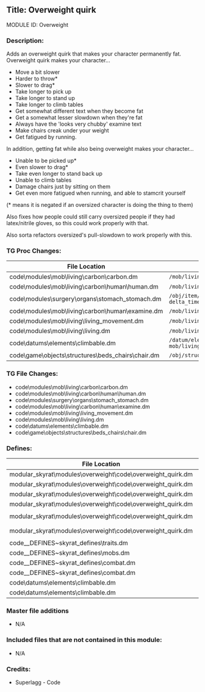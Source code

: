 ## Title: Overweight quirk

MODULE ID: Overweight

### Description:

Adds an overweight quirk that makes your character permanently fat.
Overweight quirk makes your character...
- Move a bit slower
- Harder to throw*
- Slower to drag*
- Take longer to pick up
- Take longer to stand up
- Take longer to climb tables
- Get somewhat different text when they become fat
- Get a somewhat lesser slowdown when they're fat
- Always have the 'looks very chubby' examine text
- Make chairs creak under your weight
- Get fatigued by running.

In addition, getting fat while also being overweight makes your character...
- Unable to be picked up*
- Even slower to drag*
- Take even longer to stand back up
- Unable to climb tables
- Damage chairs just by sitting on them
- Get even more fatigued when running, and able to stamcrit yourself

(* means it is negated if an oversized character is doing the thing to them)

Also fixes how people could still carry oversized people if they had latex/nitrile gloves, so this could work properly with that.

Also sorta refactors oversized's pull-slowdown to work properly with this.

### TG Proc Changes:

File Location | Changed TG Proc
------------- | ---------------
code\modules\mob\living\carbon\carbon.dm | `/mob/living/carbon/throw_item(atom/target)`
code\modules\mob\living\carbon\human\human.dm | `/mob/living/carbon/human/proc/fireman_carry(mob/living/carbon/target)`
code\modules\surgery\organs\stomach\_stomach.dm | `/obj/item/organ/stomach/proc/handle_hunger(mob/living/carbon/human/human, delta_time, times_fired)`
code\modules\mob\living\carbon\human\examine.dm | `/mob/living/carbon/human/examine(mob/user)`
code\modules\mob\living\living_movement.dm | `/mob/living/proc/update_pull_movespeed()`
code\modules\mob\living\living.dm | `/mob/living/proc/get_up(instant = FALSE)`
code\datums\elements\climbable.dm | `/datum/element/climbable/proc/climb_structure(atom/climbed_thing, mob/living/user, params)`
code\game\objects\structures\beds_chairs\chair.dm | `/obj/structure/chair/post_buckle_mob(mob/living/M)`


### TG File Changes:

- code\modules\mob\living\carbon\carbon.dm
- code\modules\mob\living\carbon\human\human.dm
- code\modules\surgery\organs\stomach\_stomach.dm
- code\modules\mob\living\carbon\human\examine.dm
- code\modules\mob\living\living_movement.dm
- code\modules\mob\living\living.dm
- code\datums\elements\climbable.dm
- code\game\objects\structures\beds_chairs\chair.dm

### Defines:

File Location | Defines
------------- | -------
modular_skyrat\modules\overweight\code\overweight_quirk.dm | `#define OVERWEIGHT_SPEED_SLOWDOWN`
modular_skyrat\modules\overweight\code\overweight_quirk.dm | `#define OVERWEIGHT_STAMINA_LOSS`
modular_skyrat\modules\overweight\code\overweight_quirk.dm | `#define OVERWEIGHT_AND_FAT_STAMINA_LOSS`
modular_skyrat\modules\overweight\code\overweight_quirk.dm | `#define OVERWEIGHT_STAMINA_DAMAGE_CAP`
modular_skyrat\modules\overweight\code\overweight_quirk.dm | `#define OVERWEIGHT_AND_FAT_CHAIR_COMPLAIN_CHANCE`
modular_skyrat\modules\overweight\code\overweight_quirk.dm | `#define OVERWEIGHT_AND_FAT_CHAIR_DAMAGE_MULTIPLIER`
code\__DEFINES\~skyrat_defines\traits.dm | `#define TRAIT_OVERWEIGHT`
code\__DEFINES\~skyrat_defines\mobs.dm | `#define PULL_OVERWEIGHT_SLOWDOWN`
code\__DEFINES\~skyrat_defines\combat.dm | `#define GET_UP_OVERWEIGHT`
code\__DEFINES\~skyrat_defines\combat.dm | `#define GET_UP_OVERWEIGHT_AND_FAT`
code\datums\elements\climbable.dm | `#define OVERWEIGHT_CLIMB_TIME_MULTIPLIER`
code\datums\elements\climbable.dm | `#define OVERWEIGHT_CLIMB_STUN_MULTIPLIER`

### Master file additions

- N/A

### Included files that are not contained in this module:

- N/A

### Credits:
- Superlagg - Code
